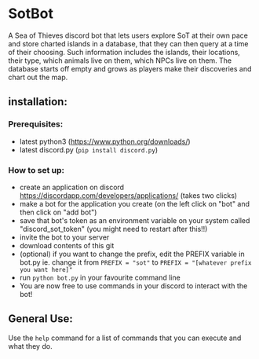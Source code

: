# SotBot
A Sea of Thieves discord bot that lets users explore SoT at their own pace and store charted islands in a database, that they can then query at a time of their choosing.
Such information includes the islands, their locations, their type, which animals live on them, which NPCs live on them.
The database starts off empty and grows as players make their discoveries and chart out the map.
## installation:
### Prerequisites:
* latest python3 (https://www.python.org/downloads/)
* latest discord.py (```pip install discord.py```)
### How to set up:
* create an application on discord https://discordapp.com/developers/applications/ (takes two clicks)
* make a bot for the application you create (on the left click on "bot" and then click on "add bot")
* save that bot's token as an environment variable on your system called "discord_sot_token" (you might need to restart after this!!)
* invite the bot to your server
* download contents of this git
* (optional) if you want to change the prefix, edit the PREFIX variable in bot.py 
    ie. change it from ```PREFIX = "sot"``` to ```PREFIX = "[whatever prefix you want here]"```
* run ```python bot.py``` in your favourite command line
* You are now free to use commands in your discord to interact with the bot!
## General Use:
Use the ```help``` command for a list of commands that you can execute and what they do.
